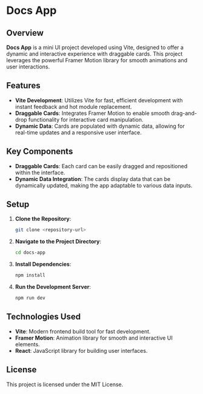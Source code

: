 # Docs App

## Overview

**Docs App** is a mini UI project developed using Vite, designed to offer a dynamic and interactive experience with draggable cards. This project leverages the powerful Framer Motion library for smooth animations and user interactions.

## Features

- **Vite Development**: Utilizes Vite for fast, efficient development with instant feedback and hot module replacement.
- **Draggable Cards**: Integrates Framer Motion to enable smooth drag-and-drop functionality for interactive card manipulation.
- **Dynamic Data**: Cards are populated with dynamic data, allowing for real-time updates and a responsive user interface.

## Key Components

- **Draggable Cards**: Each card can be easily dragged and repositioned within the interface.
- **Dynamic Data Integration**: The cards display data that can be dynamically updated, making the app adaptable to various data inputs.

## Setup

1. **Clone the Repository**:
   ```bash
   git clone <repository-url>
   ```
2. **Navigate to the Project Directory**:
   ```bash
   cd docs-app
   ```
3. **Install Dependencies**:
   ```bash
   npm install
   ```
4. **Run the Development Server**:
   ```bash
   npm run dev
   ```

## Technologies Used

- **Vite**: Modern frontend build tool for fast development.
- **Framer Motion**: Animation library for smooth and interactive UI elements.
- **React**: JavaScript library for building user interfaces.

## License

This project is licensed under the MIT License.